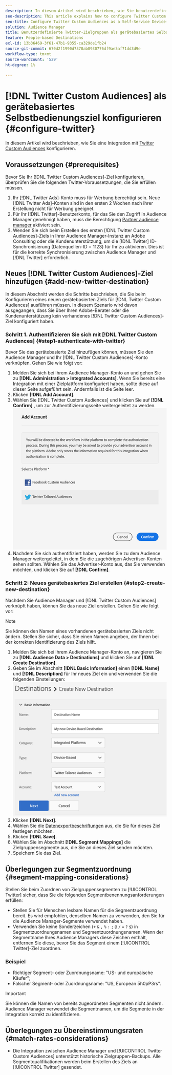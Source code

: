 ```yaml
---
description: In diesem Artikel wird beschrieben, wie Sie benutzerdefinierte Twitter-Zielgruppen für neue und vorhandene Integrationen konfigurieren.
seo-description: This article explains how to configure Twitter Custom Audiences for both new and existing integrations.
seo-title: Configure Twitter Custom Audiences as a Self-Service Device-Based Destination
solution: Audience Manager
title: Benutzerdefinierte Twitter-Zielgruppen als gerätebasiertes Selbstbedienungsziel konfigurieren
feature: People-based Destinations
exl-id: 13b36469-3f61-47b1-9355-ca329de1fb24
source-git-commit: 670d2f1990d7370ab8930776df9ae5af71dd3d9e
workflow-type: tm+mt
source-wordcount: '529'
ht-degree: 1%

---
```


# [!DNL Twitter Custom Audiences] als gerätebasiertes Selbstbedienungsziel konfigurieren {#configure-twitter}

In diesem Artikel wird beschrieben, wie Sie eine Integration mit [Twitter Custom Audiences](https://business.twitter.com/en/targeting/tailored-audiences.html) konfigurieren.

## Voraussetzungen {#prerequisites}

Bevor Sie Ihr [!DNL Twitter Custom Audiences]-Ziel konfigurieren, überprüfen Sie die folgenden Twitter-Voraussetzungen, die Sie erfüllen müssen.

1. Ihr [!DNL Twitter Ads]-Konto muss für Werbung berechtigt sein. Neue [!DNL Twitter Ads]-Konten sind in den ersten 2 Wochen nach ihrer Erstellung nicht für Werbung geeignet.
2. Für Ihr [!DNL Twitter]-Benutzerkonto, für das Sie den Zugriff in Audience Manager genehmigt haben, muss die Berechtigung [Partner audience manager](https://business.twitter.com/en/help/troubleshooting/multi-user-login-faq.html#accesslevels) aktiviert sein.
3. Wenden Sie sich beim Erstellen des ersten [!DNL Twitter Custom Audiences]-Ziels in Ihrer Audience Manager-Instanz an Adobe Consulting oder die Kundenunterstützung, um die [!DNL Twitter] ID-Synchronisierung (Datenquellen-ID = 1123) für Ihr  zu aktivieren. Dies ist für die korrekte Synchronisierung zwischen Audience Manager und [!DNL Twitter] erforderlich.

## Neues [!DNL Twitter Custom Audiences]-Ziel hinzufügen {#add-new-twitter-destination}

In diesem Abschnitt werden die Schritte beschrieben, die Sie beim Konfigurieren eines neuen gerätebasierten Ziels für [!DNL Twitter Custom Audiences] ausführen müssen. In diesem Szenario wird davon ausgegangen, dass Sie über Ihren Adobe-Berater oder die Kundenunterstützung kein vorhandenes [!DNL Twitter Custom Audiences]-Ziel konfiguriert haben.

### Schritt 1. Authentifizieren Sie sich mit [!DNL Twitter Custom Audiences] {#step1-authenticate-with-twitter}

Bevor Sie das gerätebasierte Ziel hinzufügen können, müssen Sie den Audience Manager und Ihr [!DNL Twitter Custom Audiences]-Konto verknüpfen. Gehen Sie wie folgt vor:

1. Melden Sie sich bei Ihrem Audience Manager-Konto an und gehen Sie zu **[!DNL Administration > Integrated Accounts]**. Wenn Sie bereits eine Integration mit einer Zielplattform konfiguriert haben, sollte diese auf dieser Seite aufgeführt sein. Andernfalls ist die Seite leer.
1. Klicken **[!DNL Add Account]**.
1. Wählen Sie [!DNL Twitter Custom Audiences] und klicken Sie auf **[!DNL Confirm]** , um zur Authentifizierungsseite weitergeleitet zu werden.                     ![integrierte Plattformen](assets/dbd-integrated-platforms.png)
1. Nachdem Sie sich authentifiziert haben, werden Sie zu dem Audience Manager weitergeleitet, in dem Sie die zugehörigen Advertiser-Konten sehen sollten. Wählen Sie das Advertiser-Konto aus, das Sie verwenden möchten, und klicken Sie auf **[!DNL Confirm]**.

### Schritt 2: Neues gerätebasiertes Ziel erstellen {#step2-create-new-destination}

Nachdem Sie Audience Manager und [!DNL Twitter Custom Audiences] verknüpft haben, können Sie das neue Ziel erstellen. Gehen Sie wie folgt vor:

>[!NOTE]
>
>Sie können den Namen eines vorhandenen gerätebasierten Ziels nicht ändern. Stellen Sie sicher, dass Sie einen Namen angeben, der Ihnen bei der korrekten Identifizierung des Ziels hilft.

1. Melden Sie sich bei Ihrem Audience Manager-Konto an, navigieren Sie zu **[!DNL Audience Data > Destinations]** und klicken Sie auf **[!DNL Create Destination]**.
1. Geben Sie im Abschnitt **[!DNL Basic Information]** einen **[!DNL Name]** und **[!DNL Description]** für Ihr neues Ziel ein und verwenden Sie die folgenden Einstellungen: ![setup](assets/dbd-new-basic.png)
1. Klicken **[!DNL Next]**.
1. Wählen Sie die [Datenexportbeschriftungen](/help/using/features/data-export-controls.md#controls-labels) aus, die Sie für dieses Ziel festlegen möchten.
1. Klicken **[!DNL Save]**.
1. Wählen Sie im Abschnitt **[!DNL Segment Mappings]** die Zielgruppensegmente aus, die Sie an dieses Ziel senden möchten.
1. Speichern Sie das Ziel.

## Überlegungen zur Segmentzuordnung {#segment-mapping-considerations}

Stellen Sie beim Zuordnen von Zielgruppensegmenten zu [!UICONTROL Twitter] sicher, dass Sie die folgenden Segmentbenennungsanforderungen erfüllen:

* Stellen Sie für Menschen lesbare Namen für die Segmentzuordnung bereit. Es wird empfohlen, denselben Namen zu verwenden, den Sie für die Audience Manager-Segmente verwendet haben.
* Verwenden Sie keine Sonderzeichen (`+` `&` `,` `%` `:` `;` `@` `/` `=` `?` `$`) in Segmentzuordnungsnamen und Segmentzuordnungsnamen. Wenn der Segmentname Ihres Audience Managers diese Zeichen enthält, entfernen Sie diese, bevor Sie das Segment einem [!UICONTROL Twitter]-Ziel zuordnen.

### Beispiel

* Richtiger Segment- oder Zuordnungsname: &quot;US- und europäische Käufer&quot;;
* Falscher Segment- oder Zuordnungsname: &quot;US, European 5h0pP3rs&quot;.

>[!IMPORTANT]
>
>Sie können die Namen von bereits zugeordneten Segmenten nicht ändern. Audience Manager verwendet die Segmentnamen, um die Segmente in der Integration korrekt zu identifizieren.

## Überlegungen zu Übereinstimmungsraten {#match-rates-considerations}

* Die Integration zwischen Audience Manager und [!UICONTROL Twitter Custom Audiences] unterstützt historische Zielgruppen-Backups. Alle Segmentqualifikationen werden beim Erstellen des Ziels an [!UICONTROL Twitter] gesendet.
